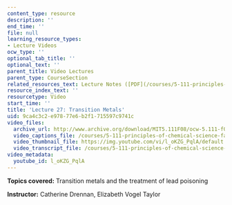 ```yaml
---
content_type: resource
description: ''
end_time: ''
file: null
learning_resource_types:
- Lecture Videos
ocw_type: ''
optional_tab_title: ''
optional_text: ''
parent_title: Video Lectures
parent_type: CourseSection
related_resources_text: Lecture Notes ([PDF](/courses/5-111-principles-of-chemical-science-fall-2008/resources/lecnotes27))
resource_index_text: ''
resourcetype: Video
start_time: ''
title: 'Lecture 27: Transition Metals'
uid: 9ca4c3c2-e978-77e6-b2f1-715597c9741c
video_files:
  archive_url: http://www.archive.org/download/MIT5.111F08/ocw-5.111-f08-lec27_300k.mp4
  video_captions_file: /courses/5-111-principles-of-chemical-science-fall-2008/6e705f0822575763b8ff0cbbf4f56c30_l_oKZG_PqlA.vtt
  video_thumbnail_file: https://img.youtube.com/vi/l_oKZG_PqlA/default.jpg
  video_transcript_file: /courses/5-111-principles-of-chemical-science-fall-2008/e3a2bae7622e0a86a38db5d6b2029a67_l_oKZG_PqlA.pdf
video_metadata:
  youtube_id: l_oKZG_PqlA
---
```


**Topics covered:** Transition metals and the treatment of lead poisoning

**Instructor:** Catherine Drennan, Elizabeth Vogel Taylor




